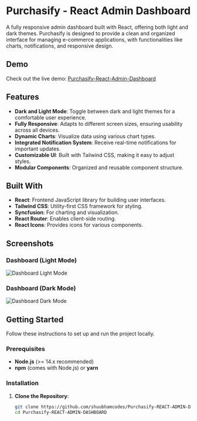 # Purchasify - React Admin Dashboard

A fully responsive admin dashboard built with React, offering both light and dark themes. Purchasify is designed to provide a clean and organized interface for managing e-commerce applications, with functionalities like charts, notifications, and responsive design.

## Demo

Check out the live demo: [Purchasify-React-Admin-Dashboard](https://connectify-v958.vercel.app/)

## Features

- **Dark and Light Mode**: Toggle between dark and light themes for a comfortable user experience.
- **Fully Responsive**: Adapts to different screen sizes, ensuring usability across all devices.
- **Dynamic Charts**: Visualize data using various chart types.
- **Integrated Notification System**: Receive real-time notifications for important updates.
- **Customizable UI**: Built with Tailwind CSS, making it easy to adjust styles.
- **Modular Components**: Organized and reusable component structure.

## Built With

- **React**: Frontend JavaScript library for building user interfaces.
- **Tailwind CSS**: Utility-first CSS framework for styling.
- **Syncfusion**: For charting and visualization.
- **React Router**: Enables client-side routing.
- **React Icons**: Provides icons for various components.

## Screenshots

### Dashboard (Light Mode)
![Dashboard Light Mode](link-to-screenshot-light-mode)

### Dashboard (Dark Mode)
![Dashboard Dark Mode](link-to-screenshot-dark-mode)

## Getting Started

Follow these instructions to set up and run the project locally.

### Prerequisites

- **Node.js** (>= 14.x recommended)
- **npm** (comes with Node.js) or **yarn**

### Installation

1. **Clone the Repository**:
   ```bash
   git clone https://github.com/shuubhamcodes/Purchasify-REACT-ADMIN-DASHBOARD.git
   cd Purchasify-REACT-ADMIN-DASHBOARD
